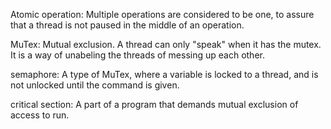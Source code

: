 Atomic operation: Multiple operations are considered to be one, to assure that a thread is not paused in the middle of an operation.

MuTex: Mutual exclusion. A thread can only "speak" when it has the mutex. It is a way of unabeling the threads of messing up each other.

semaphore: A type of MuTex, where a variable is locked to a thread, and is not unlocked until the command is given.

critical section: A part of a program that demands mutual exclusion of access to run. 
